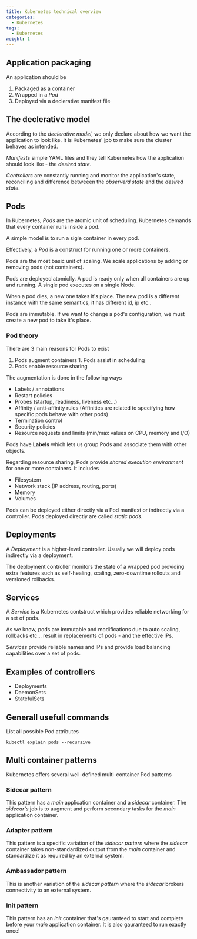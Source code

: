 ```yaml
---
title: Kubernetes technical overview 
categories:
  - Kubernetes
tags:
  - Kubernetes
weight: 1
---
```


## Application packaging

An application should be

1. Packaged as a container
1. Wrapped in a _Pod_
1. Deployed via a declerative manifest file

## The declerative model 

According to the _declerative model_, we only declare about how we want the application to look like. It is Kubernetes' jpb to make sure the cluster behaves as intended.

_Manifests_ simple YAML files and they tell Kubernetes how the application should look like - the _desired state_.

_Controllers_ are constantly running and monitor the application's state, reconciling and difference betweeen the _observerd state_ and the _desired state_.

## Pods

In Kubernetes, _Pods_ are the atomic unit of scheduling. Kubernetes demands that every container runs inside a pod.

A simple model is to run a sigle container in every pod. 

Effectively, a _Pod_ is a construct for running one or more containers.

Pods are the most basic unit of scaling. We scale applications by adding or removing pods (not containers).

Pods are deployed atomiclly. A pod is ready only when all containers are up and running. A single pod executes on a single Node.

When a pod dies, a new one takes it's place. The new pod is a different instance with the same semantics, it has different id, ip etc..

Pods are immutable. If we want to change a pod's configuration, we must create a new pod to take it's place.

### Pod theory

There are 3 main reasons for Pods to exist

1. Pods augment containers 1. Pods assist in scheduling
1. Pods enable resource sharing

The augmentation is done in the following ways

- Labels / annotations
- Restart policies
- Probes (startup, readiness, liveness etc...)
- Affinity / anti-affinity rules (Affinities are related to specifying how specific pods behave with other pods)
- Termination control
- Security policies
- Resource requests and limits (min/max values on CPU, memory and I/O)

Pods have __Labels__ which lets us group Pods and associate them with other objects. 

Regarding resource sharing, Pods provide _shared execution environment_ for one or more containers. It includes

- Filesystem
- Network stack (IP address, routing, ports)
- Memory
- Volumes

Pods can be deployed either directly via a Pod manifest or indirectly via a controller. Pods deployed directly are called _static pods_.

## Deployments

A _Deployment_ is a higher-level controller. Usually we will deploy pods indirectly via a deployment.

The deployment controller monitors the state of a wrapped pod providing extra features such as self-healing, scaling, zero-downtime rollouts and versioned rollbacks.

## Services

A _Service_ is a Kubernetes contstruct which provides reliable networking for a set of pods.

As we know, pods are immutable and modifications due to auto scaling, rollbacks etc... result in replacements of pods - and the effective IPs.

_Services_ provide reliable names and IPs and provide load balancing capabilities over a set of pods.

## Examples of controllers

- Deployments
- DaemonSets
- StatefulSets

## Generall usefull commands

List all possible Pod attributes

    kubectl explain pods --recursive

## Multi container patterns

Kubernetes offers several well-defined multi-container Pod patterns

### Sidecar pattern

This pattern has a _main_ application container and a _sidecar_ container. The _sidecar's_ job is to augment and perform secondary tasks for the _main_ application container.

### Adapter pattern

This pattern is a specific variation of the _sidecar pattern_ where the _sidecar_ container takes non-standardized output from the _main_ container and standardize it as required by an external system.

### Ambassador pattern

This is another variation of the _sidecar pattern_ where the _sidecar_ brokers connectivity to an external system.

### Init pattern

This pattern has an _init_ container that's gauranteed to start and complete before your _main_ application container. It is also gauranteed to run exactly once!
